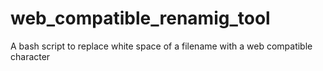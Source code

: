 # web_compatible_renamig_tool
A bash script to replace white space of a filename with a web compatible character
